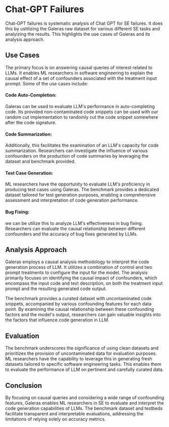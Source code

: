 # Chat-GPT Failures

Chat-GPT failures is systematic analysis of Chat GPT for SE failures. It does this by ustilizing the Galeras raw dataset for various different SE tasks and analyizing the results. This highlights the use cases of Galeras and its analysis approach.

## Use Cases

The primary focus is on answering causal queries of interest related to LLMs. It enables ML researchers in software engineering to explain the causal effect of a set of confounders associated with the treatment input prompt. Some of the use cases include:

#### Code Auto-Completion:
Galeras can be used to evaluate LLM's performance in auto-completing code. Its provided non-contaminated code snippets can be used with our random cut implementation to randomly cut the code snippet somewhere after the code signature.

#### Code Summarization:
Additionally, this facilitates the examination of an LLM's capacity for code summarization. Researchers can investigate the influence of various confounders on the production of code summaries by leveraging the dataset and benchmark provided.

#### Test Case Generation:
ML researchers have the opportunity to evaluate LLM's proficiency in producing test cases using Galeras. The benchmark provides a dedicated dataset tailored for test generation purposes, enabling a comprehensive assessment and interpretation of code generation performance.

#### Bug Fixing:
we can be utilize this to analyze LLM's effectiveness in bug fixing. Researchers can evaluate the causal relationship between different confounders and the accuracy of bug fixes generated by LLMs.

## Analysis Approach

Galeras employs a causal analysis methodology to interpret the code generation process of LLM. It utilizes a combination of control and two prompt treatments to configure the input for the model. The analysis primarily focuses on identifying the causal impact of confounders, which encompass the input code and text description, on both the treatment input prompt and the resulting generated code output.

The benchmark provides a curated dataset with uncontaminated code snippets, accompanied by various confounding features for each data point.  By examining the causal relationship between these confounding factors and the model's output, researchers can gain valuable insights into the factors that influence code generation in LLM.

## Evaluation

The benchmark underscores the significance of using clean datasets and prioritizes the provision of uncontaminated data for evaluation purposes. ML researchers have the capability to leverage this in generating fresh datasets tailored to specific software engineering tasks. This enables them to evaluate the performance of LLM on pertinent and carefully curated data.

## Conclusion

 By focusing on causal queries and considering a wide range of confounding features, Galeras enables ML researchers in SE to evaluate and interpret the code generation capabilities of LLMs. The benchmark dataset and testbeds facilitate transparent and interpretable evaluations, addressing the limitations of relying solely on accuracy metrics.



